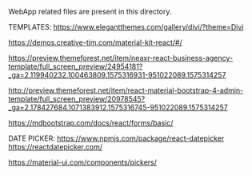 WebApp related files are present in this directory.


TEMPLATES:
https://www.elegantthemes.com/gallery/divi/?theme=Divi

https://demos.creative-tim.com/material-kit-react/#/

https://preview.themeforest.net/item/neaxr-react-business-agency-template/full_screen_preview/24954181?_ga=2.119940232.100463809.1575316931-951022089.1575314257

http://preview.themeforest.net/item/react-material-bootstrap-4-admin-template/full_screen_preview/20978545?_ga=2.178427684.1071383912.1575316745-951022089.1575314257

https://mdbootstrap.com/docs/react/forms/basic/


DATE PICKER:
https://www.npmjs.com/package/react-datepicker
https://reactdatepicker.com/

https://material-ui.com/components/pickers/


